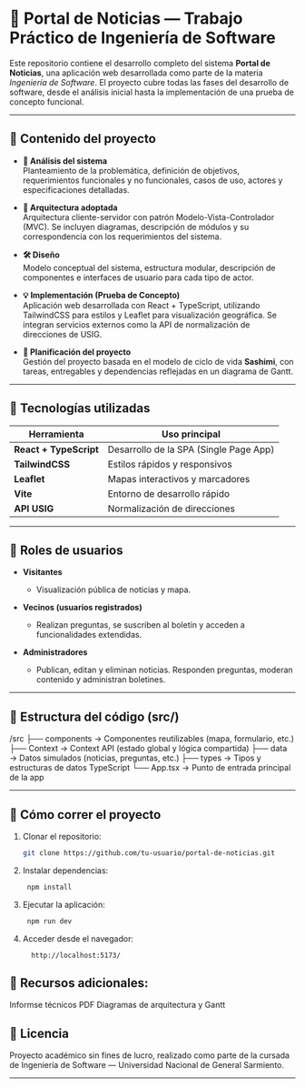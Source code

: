 # 📰 Portal de Noticias — Trabajo Práctico de Ingeniería de Software

Este repositorio contiene el desarrollo completo del sistema **Portal de Noticias**, una aplicación web desarrollada como parte de la materia *Ingeniería de Software*. El proyecto cubre todas las fases del desarrollo de software, desde el análisis inicial hasta la implementación de una prueba de concepto funcional.

---

## 📌 Contenido del proyecto

- **📘 Análisis del sistema**  
  Planteamiento de la problemática, definición de objetivos, requerimientos funcionales y no funcionales, casos de uso, actores y especificaciones detalladas.

- **🧩 Arquitectura adoptada**  
  Arquitectura cliente-servidor con patrón Modelo-Vista-Controlador (MVC). Se incluyen diagramas, descripción de módulos y su correspondencia con los requerimientos del sistema.

- **🛠️ Diseño**  
  Modelo conceptual del sistema, estructura modular, descripción de componentes e interfaces de usuario para cada tipo de actor.

- **💡 Implementación (Prueba de Concepto)**  
  Aplicación web desarrollada con React + TypeScript, utilizando TailwindCSS para estilos y Leaflet para visualización geográfica. Se integran servicios externos como la API de normalización de direcciones de USIG.

- **📅 Planificación del proyecto**  
  Gestión del proyecto basada en el modelo de ciclo de vida **Sashimi**, con tareas, entregables y dependencias reflejadas en un diagrama de Gantt.

---

## 🚀 Tecnologías utilizadas

| Herramienta         | Uso principal                         |
|---------------------|----------------------------------------|
| **React + TypeScript** | Desarrollo de la SPA (Single Page App) |
| **TailwindCSS**     | Estilos rápidos y responsivos          |
| **Leaflet**         | Mapas interactivos y marcadores        |
| **Vite**            | Entorno de desarrollo rápido           |
| **API USIG**        | Normalización de direcciones           |

---

## 👥 Roles de usuarios

- **Visitantes**  
  - Visualización pública de noticias y mapa.

- **Vecinos (usuarios registrados)**  
  - Realizan preguntas, se suscriben al boletín y acceden a funcionalidades extendidas.

- **Administradores**  
  - Publican, editan y eliminan noticias. Responden preguntas, moderan contenido y administran boletines.

---

## 🧱 Estructura del código (src/)
/src
├── components → Componentes reutilizables (mapa, formulario, etc.)
├── Context → Context API (estado global y lógica compartida)
├── data → Datos simulados (noticias, preguntas, etc.)
├── types → Tipos y estructuras de datos TypeScript
└── App.tsx → Punto de entrada principal de la app

---

## 📎 Cómo correr el proyecto

1. Clonar el repositorio:

   ```bash
   git clone https://github.com/tu-usuario/portal-de-noticias.git
2. Instalar dependencias:
   ```bash
    npm install
   ```
4. Ejecutar la aplicación:
   ```bash
    npm run dev
    ```
5. Acceder desde el navegador:
    ```
      http://localhost:5173/
    ```
## 📂 Recursos adicionales:
Informse técnicos PDF
Diagramas de arquitectura y Gantt

## 📜 Licencia
Proyecto académico sin fines de lucro, realizado como parte de la cursada de Ingeniería de Software — Universidad Nacional de General Sarmiento.

---

